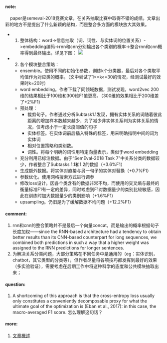 #### note:
&nbsp;&nbsp;&nbsp;&nbsp;paper是semeval-2018竞赛文章，在关系抽取比赛中取得不错的成绩。文章出彩的地方不是提出了什么新颖的结构，而是整合多方面的模块放大其效果。
  + 1. 整体结构：word->信息抽取（词、词性、与实体词的位置关系）->embedding编码->rnn和cnn分别输出各个类别的概率->整合rnn和cnn概率得到最终输出。详见下图：
  ![](https://github.com/xwzhong/papernote/blob/master/pic/Effectively%20Combining%20Recurrent%20and%20Convolutional%20Neural%20Networks%20for%20Relation%20Classification%20and%20Extraction.png)
+ 2. 各个模块整合策略：
    + ensemble。使用不同的初始化参数，训练k个分类器，最后对各个类取平均值作为对应类的概率。（文中尝试了1<=k<=30的情况，经测试最好的效果时k=20时）
    + word embedding。作者下载了同领域数据，测试发现，word2vec 200维的结果相比于100维和300维F1值更高。（300维的效果相比于200维差了+2%F1）
    + 预处理：
      + 裁剪句子。作者通过分析Subtask1.1发现，拥有实体关系的词随着彼此距离的增加样本数越来越少，为了减少非实体关系判为实体关系的情况，仅考虑小于一定长度阈值的句子
      + 实体标签。在实体词前后插入特殊的标签，用来明确指明中间的词为实体词
      + 相对位置策略和类别数。
      + 词性。将每个明确的词性用特定向量表示，类似于word embedding
    + 充分利用已标注数据。由于“SemEval-2018 Task 7”中关系分类的数据较少，作者整合了Subtasks 1.1和1.2的数据（+3.6%F1）
    + 生成额外数据。将实体对直接与另一句子的实体对替换（+0.7%F1）
    + 参数优化。使用网格搜索方式进行调参
    + 修改loss设计。因各个类含有的数据非常不均，而使用的交叉熵与最终的衡量标准F1有一定的差异，同时考虑到F1对数据量少的类别比较敏感，因此在训练时加大数据量少的类别影响（+1.6%F1）
    + upsampling。仍旧是为了缓解数据不均问题（+12.2%F1）

#### comment:
  1. rnn和cnn的整合策略并不是最后一个向量concat，而是输出的概率根据句子长度加权——since the RNN-based architecture had a tendency to obtain better results than its CNN-based counterpart for long sequences, we combined both predictions in such a way that a higher weight was assigned to the RNN predictions for longer sentences.
  2. 为解决关系分类问题，大部分策略在不同任务中是通用的（eg：实体识别，chatbot，其它类型的分类等），但作者尽量将各项技巧都发挥到最好的效果（多实验验证），需要考虑在后期工作中将这种科学的态度和公共模块抽取出来；

#### question:
  1. A shortcoming of this approach is that the cross-entropy loss usually only constitutes a conveniently decomposable proxy for what the ultimate goal of the optimization is (Eban et al., 2017): in this case, the macro-averaged F1 score. 怎么理解这句话？

#### more:
  1. [文章概述](https://zhuanlan.zhihu.com/p/35845948)
